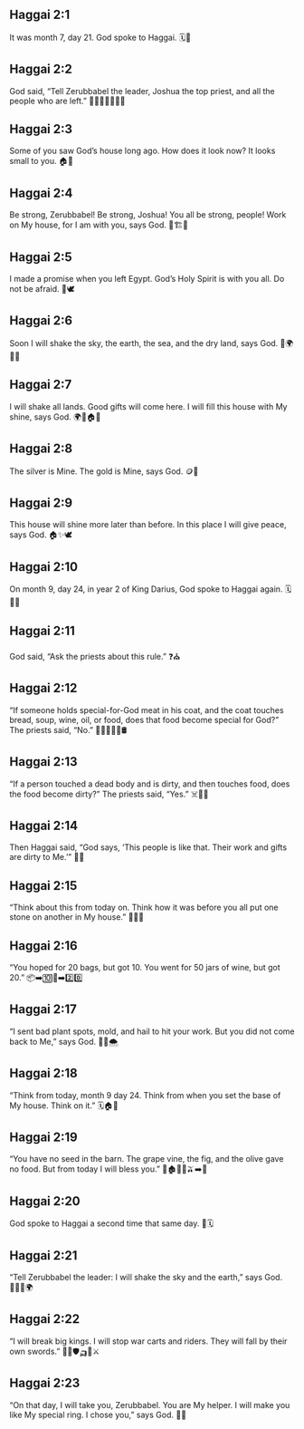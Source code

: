 ## Haggai 2:1
It was month 7, day 21. God spoke to Haggai. 🗓️📣
## Haggai 2:2
God said, “Tell Zerubbabel the leader, Joshua the top priest, and all the people who are left.” 🧑‍⚖️⛪👨‍👩‍👧‍👦
## Haggai 2:3
Some of you saw God’s house long ago. How does it look now? It looks small to you. 🏠👀
## Haggai 2:4
Be strong, Zerubbabel! Be strong, Joshua! You all be strong, people! Work on My house, for I am with you, says God. 💪🏗️🙏
## Haggai 2:5
I made a promise when you left Egypt. God’s Holy Spirit is with you all. Do not be afraid. 🤝🕊️
## Haggai 2:6
Soon I will shake the sky, the earth, the sea, and the dry land, says God. 🌌🌍🌊🌾
## Haggai 2:7
I will shake all lands. Good gifts will come here. I will fill this house with My shine, says God. 🌍🎁🏠✨
## Haggai 2:8
The silver is Mine. The gold is Mine, says God. 🪙🥇
## Haggai 2:9
This house will shine more later than before. In this place I will give peace, says God. 🏠✨🕊️
## Haggai 2:10
On month 9, day 24, in year 2 of King Darius, God spoke to Haggai again. 🗓️👑📣
## Haggai 2:11
God said, “Ask the priests about this rule.” ❓⛪
## Haggai 2:12
“If someone holds special-for-God meat in his coat, and the coat touches bread, soup, wine, oil, or food, does that food become special for God?” The priests said, “No.” 🍖🧥🍞🍲🍷🛢️
## Haggai 2:13
“If a person touched a dead body and is dirty, and then touches food, does the food become dirty?” The priests said, “Yes.” ☠️🤲🍞
## Haggai 2:14
Then Haggai said, “God says, ‘This people is like that. Their work and gifts are dirty to Me.’” 🧱🎁
## Haggai 2:15
“Think about this from today on. Think how it was before you all put one stone on another in My house.” 🧠🧱🧱
## Haggai 2:16
“You hoped for 20 bags, but got 10. You went for 50 jars of wine, but got 20.” 📦➡️🔟🍷➡️2️⃣0️⃣
## Haggai 2:17
“I sent bad plant spots, mold, and hail to hit your work. But you did not come back to Me,” says God. 🌿🦠🌨️
## Haggai 2:18
“Think from today, month 9 day 24. Think from when you set the base of My house. Think on it.” 🗓️🏠🧱
## Haggai 2:19
“You have no seed in the barn. The grape vine, the fig, and the olive gave no food. But from today I will bless you.” 🌾🏚️🍇🍈🫒➡️💝
## Haggai 2:20
God spoke to Haggai a second time that same day. 📣🗓️
## Haggai 2:21
“Tell Zerubbabel the leader: I will shake the sky and the earth,” says God. 🧑‍⚖️🌌🌍
## Haggai 2:22
“I will break big kings. I will stop war carts and riders. They will fall by their own swords.” 👑💥🛡️🛺🐎⚔️
## Haggai 2:23
“On that day, I will take you, Zerubbabel. You are My helper. I will make you like My special ring. I chose you,” says God. 💍🤝
